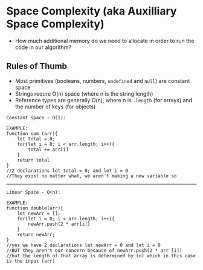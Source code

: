 # Space Complexity (aka Auxilliary Space Complexity)

- How much additional memory do we need to allocate in order to run the code in our algorithm?

## Rules of Thumb
- Most primitives (booleans, numbers, `undefined` and `null`) are constant space 
- Strings requre O(n) space (where n is the string length)
- Reference types are generally O(n), where n is `.length` (for arrays) and the number of keys (for objects)

```
Constant space - O(1): 

EXAMPLE:
function sum (arr){
    let total = 0; 
    for(let i = 0; i < arr.length; i++){
        total += arr[i]
    }
    return total
}
//2 declarations let total = 0; and let i = 0
//They exist no matter what, we aren't making a new variable so 
``` 
---
```
Linear Space - O(n): 

EXAMPLE: 
function double(arr){
    let newArr = [];
    for(let i = 0; i < arr.length; i++){
        newArr.push(2 * arr[i])
    }
    return newArr; 
}
//yes we have 2 declarations let newArr = 0 and let i = 0 
//BUT they aren't our concern because of newArr.push(2 * arr [i])
//but the length of that array is determined by (n) which in this case is the input (arr)
```
